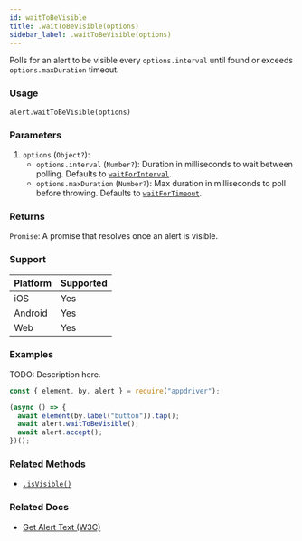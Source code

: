 ```yaml
---
id: waitToBeVisible
title: .waitToBeVisible(options)
sidebar_label: .waitToBeVisible(options)
---
```


Polls for an alert to be visible every `options.interval` until found or exceeds `options.maxDuration` timeout.

### Usage

```text
alert.waitToBeVisible(options)
```

### Parameters

1. `options` (`Object?`):
    - `options.interval` (`Number?`): Duration in milliseconds to wait between polling. Defaults to [`waitForInterval`](../runner/configuration.md).
    - `options.maxDuration` (`Number?`): Max duration in milliseconds to poll before throwing. Defaults to [`waitForTimeout`](../runner/configuration.md).

### Returns

`Promise`: A promise that resolves once an alert is visible.

### Support

| Platform | Supported |
| -------- | --------- |
| iOS      | Yes       |
| Android  | Yes       |
| Web      | Yes       |

### Examples

TODO: Description here.

```javascript
const { element, by, alert } = require("appdriver");

(async () => {
  await element(by.label("button")).tap();
  await alert.waitToBeVisible();
  await alert.accept();
})();
```

### Related Methods

- [`.isVisible()`](./isVisible.md)

### Related Docs

- [Get Alert Text (W3C)](https://www.w3.org/TR/webdriver/#get-alert-text)